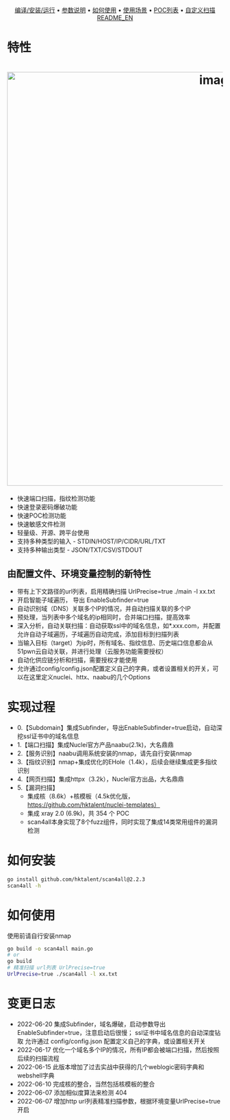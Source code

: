 <p align="center">
   <a href="/static/Installation.md">编译/安装/运行</a> •
   <a href="/static/usage.md">参数说明</a> •
   <a href="/static/running.md">如何使用</a> •
   <a href="/static/scenario.md">使用场景</a> •
   <a href="/static/pocs.md">POC列表</a> •
   <a href="/static/development.md">自定义扫描</a>
  <a href="/README_EN.md">README_EN</a>
</p>

# 特性

<h1 align="center">
<img width="966" alt="image" src="https://user-images.githubusercontent.com/18223385/175191886-aec31972-d81b-46f4-b6ac-70debd2508e7.png">
</h1>

- 快速端口扫描，指纹检测功能
- 快速登录密码爆破功能
- 快速POC检测功能
- 快速敏感文件检测
- 轻量级、开源、跨平台使用
- 支持多种类型的输入 - STDIN/HOST/IP/CIDR/URL/TXT
- 支持多种输出类型 - JSON/TXT/CSV/STDOUT

## 由配置文件、环境变量控制的新特性
- 带有上下文路径的url列表，启用精确扫描 UrlPrecise=true ./main -l xx.txt
- 开启智能子域遍历， 导出 EnableSubfinder=true
- 自动识别域（DNS）关联多个IP的情况，并自动扫描关联的多个IP
- 预处理，当列表中多个域名的ip相同时，合并端口扫描，提高效率
- 深入分析，自动关联扫描：自动获取ssl中的域名信息，如*.xxx.com，并配置允许自动子域遍历，子域遍历自动完成，添加目标到扫描列表
- 当输入目标（target）为ip时，所有域名、指纹信息、历史端口信息都会从51pwn云自动关联，并进行处理（云服务功能需要授权）
- 自动化供应链分析和扫描，需要授权才能使用
- 允许通过config/config.json配置定义自己的字典，或者设置相关的开关，可以在这里定义nuclei、httx、naabu的几个Options
# 实现过程
- 0.【Subdomain】集成Subfinder，导出EnableSubfinder=true启动，自动深挖ssl证书中的域名信息
- 1.【端口扫描】集成Nuclei官方产品naabu(2.1k)，大名鼎鼎
- 2.【服务识别】naabu调用系统安装的nmap，请先自行安装nmap
- 3.【指纹识别】nmap+集成优化的EHole（1.4k），后续会继续集成更多指纹识别
- 4.【网页扫描】集成httpx（3.2k），Nuclei官方出品，大名鼎鼎
- 5.【漏洞扫描】
  * 集成核（8.6k）+核模板（4.5k优化版，https://github.com/hktalent/nuclei-templates）
  * 集成 xray 2.0 (6.9k)，共 354 个 POC
  * scan4all本身实现了8个fuzz组件，同时实现了集成14类常用组件的漏洞检测
# 如何安装
```bash
go install github.com/hktalent/scan4all@2.2.3
scan4all -h
```
# 如何使用
使用前请自行安装nmap
```bash
go build -o scan4all main.go
# or
go build
# 精准扫描 url列表 UrlPrecise=true
UrlPrecise=true ./scan4all -l xx.txt
```

# 变更日志
- 2022-06-20 集成Subfinder，域名爆破，启动参数导出EnableSubfinder=true，注意启动后很慢； ssl证书中域名信息的自动深度钻取
  允许通过 config/config.json 配置定义自己的字典，或设置相关开关
- 2022-06-17 优化一个域名多个IP的情况，所有IP都会被端口扫描，然后按照后续的扫描流程
- 2022-06-15 此版本增加了过去实战中获得的几个weblogic密码字典和webshell字典
- 2022-06-10 完成核的整合，当然包括核模板的整合
- 2022-06-07 添加相似度算法来检测 404
- 2022-06-07 增加http url列表精准扫描参数，根据环境变量UrlPrecise=true开启